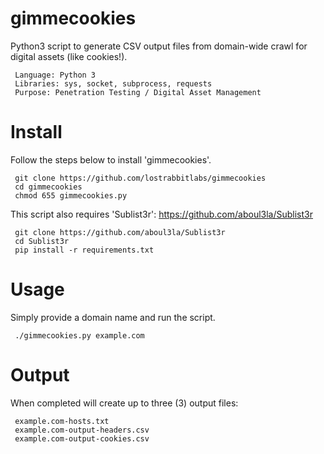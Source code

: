 # gimmecookies
Python3 script to generate CSV output files from domain-wide crawl for digital assets (like cookies!).

     Language: Python 3
     Libraries: sys, socket, subprocess, requests
     Purpose: Penetration Testing / Digital Asset Management


# Install
Follow the steps below to install 'gimmecookies'.

     git clone https://github.com/lostrabbitlabs/gimmecookies
     cd gimmecookies
     chmod 655 gimmecookies.py


This script also requires 'Sublist3r':
https://github.com/aboul3la/Sublist3r

     git clone https://github.com/aboul3la/Sublist3r
     cd Sublist3r
     pip install -r requirements.txt
     

# Usage
Simply provide a domain name and run the script.

     ./gimmecookies.py example.com


# Output
When completed will create up to three (3) output files:

     example.com-hosts.txt
     example.com-output-headers.csv
     example.com-output-cookies.csv
